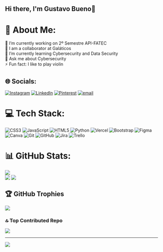## Hi there, I'm Gustavo Bueno👋
# 💫 About Me:
🔭 I’m currently working on 2º Semestre API-FATEC<br>👯 I am a collaborator at Galáticos<br>🌱 I’m currently learning Cybersecurity and Data Security<br>💬 Ask me about Cybersecurity<br>⚡ Fun fact: I like to play violin


## 🌐 Socials:
[![Instagram](https://img.shields.io/badge/Instagram-%23E4405F.svg?logo=Instagram&logoColor=white)](https://instagram.com/gugabuenos) [![LinkedIn](https://img.shields.io/badge/LinkedIn-%230077B5.svg?logo=linkedin&logoColor=white)](https://www.linkedin.com/in/gustavo-bueno-da-silva-797292324?utm_source=share&utm_campaign=share_via&utm_content=profile&utm_medium=android_app) [![Pinterest](https://img.shields.io/badge/Pinterest-%23E60023.svg?logo=Pinterest&logoColor=white)](https://pinterest.com/TavobSilva) [![email](https://img.shields.io/badge/Email-D14836?logo=gmail&logoColor=white)](mailto:avtech.guard1@gmail.com) 

# 💻 Tech Stack:
![CSS3](https://img.shields.io/badge/css3-%231572B6.svg?style=for-the-badge&logo=css3&logoColor=white) ![JavaScript](https://img.shields.io/badge/javascript-%23323330.svg?style=for-the-badge&logo=javascript&logoColor=%23F7DF1E) ![HTML5](https://img.shields.io/badge/html5-%23E34F26.svg?style=for-the-badge&logo=html5&logoColor=white) ![Python](https://img.shields.io/badge/python-3670A0?style=for-the-badge&logo=python&logoColor=ffdd54) ![Vercel](https://img.shields.io/badge/vercel-%23000000.svg?style=for-the-badge&logo=vercel&logoColor=white) ![Bootstrap](https://img.shields.io/badge/bootstrap-%238511FA.svg?style=for-the-badge&logo=bootstrap&logoColor=white) ![Figma](https://img.shields.io/badge/figma-%23F24E1E.svg?style=for-the-badge&logo=figma&logoColor=white) ![Canva](https://img.shields.io/badge/Canva-%2300C4CC.svg?style=for-the-badge&logo=Canva&logoColor=white) ![Git](https://img.shields.io/badge/git-%23F05033.svg?style=for-the-badge&logo=git&logoColor=white) ![GitHub](https://img.shields.io/badge/github-%23121011.svg?style=for-the-badge&logo=github&logoColor=white) ![Jira](https://img.shields.io/badge/jira-%230A0FFF.svg?style=for-the-badge&logo=jira&logoColor=white)  ![Trello](https://img.shields.io/badge/Trello-%23026AA7.svg?style=for-the-badge&logo=Trello&logoColor=white) 
# 📊 GitHub Stats:
![](https://github-readme-stats.vercel.app/api?username=Darkghostly&theme=dark&hide&show=reviews,discussions_started,discussions_answered,prs_merged,prs_merged_percentage)<br/>
![](https://nirzak-streak-stats.vercel.app/?user=Darkghostly&theme=dark&hide_border=true)
![](https://github-readme-stats.vercel.app/api/top-langs/?username=Darkghostly&theme=dark&hide_border=true&include_all_commits=true&count_private=false&layout=compact)


## 🏆 GitHub Trophies
![](https://github-profile-trophy.vercel.app/?username=Darkghostly&theme=radical&no-frame=true&no-bg=false&margin-w=4)

### 🔝 Top Contributed Repo
![](https://github-contributor-stats.vercel.app/api?username=Darkghostly&limit=5&theme=dark&combine_all_yearly_contributions=true)

---
[![](https://visitcount.itsvg.in/api?id=Darkghostly&icon=0&color=2)](https://visitcount.itsvg.in)

<!-- Proudly created with GPRM ( https://gprm.itsvg.in ) -->
